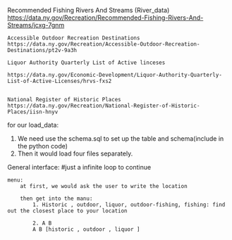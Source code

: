    Recommended Fishing Rivers And Streams (River_data)
    https://data.ny.gov/Recreation/Recommended-Fishing-Rivers-And-Streams/jcxg-7gnm

    Accessible Outdoor Recreation Destinations
    https://data.ny.gov/Recreation/Accessible-Outdoor-Recreation-Destinations/pt2v-9a3h

    Liquor Authority Quarterly List of Active linceses

    https://data.ny.gov/Economic-Development/Liquor-Authority-Quarterly-List-of-Active-Licenses/hrvs-fxs2


    National Register of Historic Places
    https://data.ny.gov/Recreation/National-Register-of-Historic-Places/iisn-hnyv



for our load_data:
1. We need use the schema.sql to set up the table and schema(include in the python code)
2. Then it would load four files separately.



General interface:
    #just a infinite loop to continue

    menu:
        at first, we would ask the user to write the location
        
        then get into the manu:
            1. Historic , outdoor, liquor, outdoor-fishing, fishing: find out the closest place to your location 

            2. A B 
            A B [historic , outdoor , liquor ]
    

                
                
